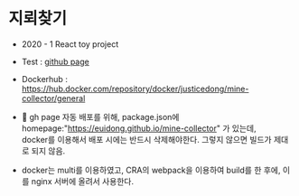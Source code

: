 # 지뢰찾기

- 2020 - 1 React toy project

- Test : [github page](https://euidong.github.io/mine-collector)

- Dockerhub : https://hub.docker.com/repository/docker/justicedong/mine-collector/general

- 🚫 gh page 자동 배포를 위해, package.json에 homepage:"https://euidong.github.io/mine-collector" 가 있는데, <br>
docker를 이용해서 배포 시에는 반드시 삭제해야한다. 그렇지 않으면 빌드가 제대로 되지 않음.

- docker는 multi를 이용하였고, CRA의 webpack을 이용하여 build를 한 후에, 이를 nginx 서버에 올려서 사용한다. 

